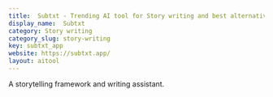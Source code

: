 ```yaml
---
title:  Subtxt - Trending AI tool for Story writing and best alternatives
display_name:  Subtxt
category: Story writing
category_slug: story-writing
key: subtxt_app
website: https://subtxt.app/
layout: aitool
---
```


A storytelling framework and writing assistant.
